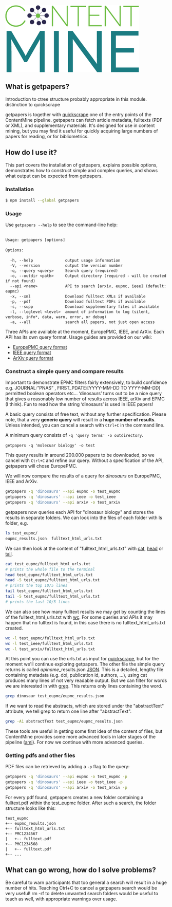 ![ContentMine logo](https://github.com/ContentMine/assets/blob/master/png/Content_mine(small).png)

## What is getpapers?
<!-- (describe core functionality) -->

Introduction to ctree structure probably appropriate in this module.
distinction to quickscrape

getpapers is together with [quickscrape](quickscrape.md) one of the entry points of the ContentMine pipeline. getpapers can fetch article metadata, fulltexts (PDF or XML), and supplementary materials. It's designed for use in content mining, but you may find it useful for quickly acquiring large numbers of papers for reading, or for bibliometrics.

## How do I use it?
<!-- (explain options) -->

This part covers the installation of getpapers, explains possible options, demonstrates how to construct simple and complex queries, and shows what output can be expected from getpapers.

### Installation

```bash
$ npm install --global getpapers
```

### Usage

Use `getpapers --help` to see the command-line help:

```

Usage: getpapers [options]

Options:

  -h, --help              output usage information
  -V, --version           output the version number
  -q, --query <query>     Search query (required)
  -o, --outdir <path>     Output directory (required - will be created if not found)
  --api <name>            API to search [arxiv, eupmc, ieee] (default: eupmc)
  -x, --xml               Download fulltext XMLs if available
  -p, --pdf               Download fulltext PDFs if available
  -s, --supp              Download supplementary files if available
  -l, --loglevel <level>  amount of information to log (silent, verbose, info*, data, warn, error, or debug)
  -a, --all               search all papers, not just open access

```

Three APIs are available at the moment, EuropePMC, IEEE, and ArXiv. Each API has its own query format. Usage guides are provided on our wiki:

- [EuropePMC query format](https://github.com/ContentMine/getpapers/wiki/europepmc-query-format)
- [IEEE query format](https://github.com/ContentMine/getpapers/wiki/ieee-query-format)
- [ArXiv query format](https://github.com/ContentMine/getpapers/wiki/arxiv-query-format)

### Construct a simple query and compare results

Important to demonstrate EPMC filters fairly extensively, to build confidence e.g. JOURNAL:”PNAS” , FIRST_PDATE:[YYYY-MM-DD TO YYYY-MM-DD] 
permitted boolean operators etc…
‘dinosaurs’ turns out to be a nice query that gives a reasonably low number of results across IEEE, arXiv and EPMC (I think). Fun to read how the string ‘dinosaurs’ is used in IEEE papers!

A basic query consists of free text, without any further specification. Please note, that a very **generic query** will result in a **huge number of results**. Unless intended, you can cancel a search with ```Ctrl+C``` in the command line.

A minimum query consists of ```-q 'query terms' -o outdirectory```. 

```getpapers -q 'molecuar biology' -o test```

This query results in around 200.000 papers to be downloaded, so we cancel with ```Ctrl+C``` and refine our query. Without a specification of the API, getpapers will chose EuropePMC.

We will now compare the results of a query for *dinosaurs* on EuropePMC, IEEE and ArXiv.

```bash
getpapers -q 'dinosaurs' --api eupmc -o test_eupmc
getpapers -q 'dinosaurs' --api ieee -o test_ieee
getpapers -q 'dinosaurs' --api arxiv -o test_arxiv
```

getpapers now queries each API for "dinosaur biology" and stores the results in separate folders. We can look into the files of each folder with ls folder, e.g.

```bash
ls test_eupmc/
eupmc_results.json  fulltext_html_urls.txt
```

We can then look at the content of "fulltext_html_urls.txt" with [cat](https://en.wikipedia.org/wiki/Cat_%28Unix%29), [head](https://en.wikipedia.org/wiki/Head_%28Unix%29) or [tail](https://en.wikipedia.org/wiki/Tail_%28Unix%29).

```bash
cat test_eupmc/fulltext_html_urls.txt
# prints the whole file to the terminal
head test_eupmc/fulltext_html_urls.txt
head -5 test_eupmc/fulltext_html_urls.txt
# prints the top 10/5 lines
tail test_eupmc/fulltext_html_urls.txt
tail -5 test_eupmc/fulltext_html_urls.txt
# prints the last 10/5 lines
```

We can also see how many fulltext results we may get by counting the lines of the fulltext_html_urls.txt with [wc](https://en.wikipedia.org/wiki/Wc_%28Unix%29). For some queries and APIs it may happen that no fulltext is found, in this case there is no fulltext_html_urls.txt created.

```bash
wc -l test_eupmc/fulltext_html_urls.txt
wc -l test_ieee/fulltext_html_urls.txt
wc -l test_arxiv/fulltext_html_urls.txt
```

At this point you can use the urls.txt as input for [quickscrape](../quickscrape), but for the moment we'll continue exploring getpapers.
The other file the simple query returns is called *apiname*_results.json [JSON](https://en.wikipedia.org/wiki/JSON). This is a detailed, lengthy file containing metadata (e.g. doi, publication id, authors, ...), using cat produces many lines of not very readable output. But we can filter for words we are interested in with [grep](https://en.wikipedia.org/wiki/Grep). This returns only lines containing the word.

```bash
grep dinosaur test_eupmc/eupmc_results.json
```

If we want to read the abstracts, which are stored under the "abstractText" attribute, we tell grep to return one line after "abstractText". 

```bash
grep -A1 abstractText test_eupmc/eupmc_results.json
```

These tools are useful in getting some first idea of the content of files, but ContentMine provides some more advanced tools in later stages of the pipeline ([ami](../ami/ami-tutorial.md)). For now we continue with more advanced queries.

### Getting pdfs and other files

PDF files can be retrieved by adding a ```-p``` flag to the query:

```bash
getpapers -q 'dinosaurs' --api eupmc -o test_eupmc -p
getpapers -q 'dinosaurs' --api ieee -o test_ieee -p
getpapers -q 'dinosaurs' --api arxiv -o test_arxiv -p
```

For every pdf found, getpapers creates a new folder containing a fulltext.pdf within the test_eupmc folder. After such a search, the folder structure looks like this:

```
test_eupmc
+-- eupmc_results.json
+-- fulltext_html_urls.txt
+-- PMC1234567
|   +-- fulltext.pdf
+-- PMC1234568
|   +-- fulltext.pdf
+-- ...
```


## What can go wrong, how do I solve problems?

Be careful to warn participants that too general a search will result in a huge number of hits. 
Teaching Ctrl+C to cancel a getpapers search would be very useful! 
rm -rf to delete unwanted search folders would be useful to teach as well, with appropriate warnings over usage.
